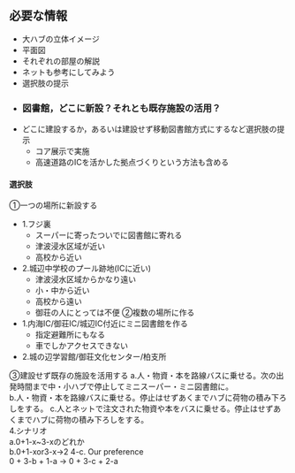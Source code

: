 ## 必要な情報
- 大ハブの立体イメージ
- 平面図
- それぞれの部屋の解説
- ネットも参考にしてみよう
- 選択肢の提示
- ### 図書館，どこに新設？それとも既存施設の活用？
 - どこに建設するか，あるいは建設せず移動図書館方式にするなど選択肢の提示
	 - コア展示で実施
	 - 高速道路のICを活かした拠点づくりという方法も含める
#### 選択肢
①一つの場所に新設する
- 1.フジ裏
	- スーパーに寄ったついでに図書館に寄れる
	- 津波浸水区域が近い
	- 高校から近い
- 2.城辺中学校のプール跡地(ICに近い)
	- 津波浸水区域からかなり遠い
	- 小・中から近い
	- 高校から遠い
	- 御荘の人にとっては不便
②複数の場所に作る
- 1.内海IC/御荘IC/城辺IC付近にミニ図書館を作る
	- 指定避難所にもなる
	- 車でしかアクセスできない
- 2.城の辺学習館/御荘文化センター/柏支所

③建設せず既存の施設を活用する
a.人・物資・本を路線バスに乗せる。次の出発時間まで中・小ハブで停止してミニスーパー・ミニ図書館に。  
b.人・物資・本を路線バスに乗せる。停止はせずあくまでハブに荷物の積み下ろしをする。 
c.人とネットで注文された物資や本をバスに乗せる。停止はせずあくまでハブに荷物の積み下ろしをする。  
4.シナリオ  
a.0+1-x~3-xのどれか  
b.0+1-xor3-x→2
4-c.  Our preference  
0 + 3-b + 1-a → 0 + 3-c + 2-a